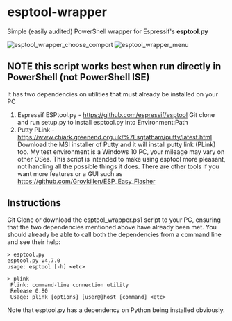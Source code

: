 # esptool-wrapper
Simple (easily audited) PowerShell wrapper for Espressif's **esptool.py**

![esptool_wrapper_choose_comport](https://github.com/br3ttski/esptool-wrapper/assets/4618991/a42443c0-f1e0-4ad1-8de2-70519e5e36c8)
![esptool_wrapper_menu](https://github.com/br3ttski/esptool-wrapper/assets/4618991/e92eb3d3-10ae-47e7-b0c6-f45b6948148e)

## NOTE this script works best when run directly in PowerShell (not PowerShell ISE)
It has two dependencies on utilities that must already be installed on your PC
1. Espressif ESPtool.py - https://github.com/espressif/esptool
Git clone and run setup.py to install esptool.py into Environment:Path
2. Putty PLink - https://www.chiark.greenend.org.uk/%7Esgtatham/putty/latest.html
Download the MSI installer of Putty and it will install putty link (PLink) too.
My test environment is a Windows 10 PC, your mileage may vary on other OSes.
This script is intended to make using esptool more pleasant, not handling all the
possible things it does. There are other tools if you want more features or a GUI
such as https://github.com/Grovkillen/ESP_Easy_Flasher

## Instructions
Git Clone or download the esptool_wrapper.ps1 script to your PC, ensuring that the two
dependencies mentioned above have already been met. You should already be able to call
both the dependencies from a command line and see their help:
```
> esptool.py
esptool.py v4.7.0
usage: esptool [-h] <etc>
```
```
> plink
 Plink: command-line connection utility
 Release 0.80
 Usage: plink [options] [user@]host [command] <etc>
```
Note that esptool.py has a dependency on Python being installed obviously.

